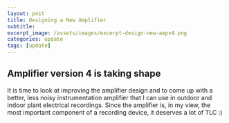 ```yaml
---
layout: post
title: Designing a New Amplifier
subtitle: 
excerpt_image: /assets/images/excerpt-design-new-ampv4.png
categories: update
tags: [update]
---
```


## Amplifier version 4 is taking shape 
It is time to look at improving the amplifier design and to come up with a better, less noisy instrumentation amplifier that I can use in outdoor and indoor plant electrical recordings. Since the amplifier is, in my view, the most important component of a recording device, it deserves a lot of TLC :)
